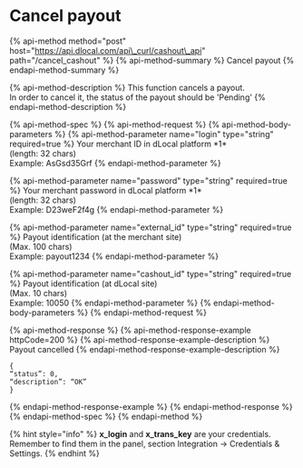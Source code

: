 # Cancel payout

{% api-method method="post" host="https://api.dlocal.com/api\_curl/cashout\_api" path="/cancel\_cashout" %}
{% api-method-summary %}
Cancel payout
{% endapi-method-summary %}

{% api-method-description %}
This function cancels a payout.   
In order to cancel it, the status of the payout should be 'Pending'
{% endapi-method-description %}

{% api-method-spec %}
{% api-method-request %}
{% api-method-body-parameters %}
{% api-method-parameter name="login" type="string" required=true %}
Your merchant ID in dLocal platform \*1\*  
\(length: 32 chars\)  
Example: AsGsd35Grf
{% endapi-method-parameter %}

{% api-method-parameter name="password" type="string" required=true %}
Your merchant password in dLocal platform \*1\*  
\(length: 32 chars\)  
Example: D23weF2f4g
{% endapi-method-parameter %}

{% api-method-parameter name="external\_id" type="string" required=true %}
Payout identification \(at the merchant site\)  
\(Max. 100 chars\)  
Example: payout1234
{% endapi-method-parameter %}

{% api-method-parameter name="cashout\_id" type="string" required=true %}
Payout identification \(at dLocal site\)  
\(Max. 10 chars\)  
Example: 10050
{% endapi-method-parameter %}
{% endapi-method-body-parameters %}
{% endapi-method-request %}

{% api-method-response %}
{% api-method-response-example httpCode=200 %}
{% api-method-response-example-description %}
Payout cancelled
{% endapi-method-response-example-description %}

```text
{
“status”: 0,
“description”: “OK”
}
```
{% endapi-method-response-example %}
{% endapi-method-response %}
{% endapi-method-spec %}
{% endapi-method %}

{% hint style="info" %}
**x\_login** and **x\_trans\_key** are your credentials. Remember to find them in the panel, section Integration -&gt; Credentials & Settings.
{% endhint %}

